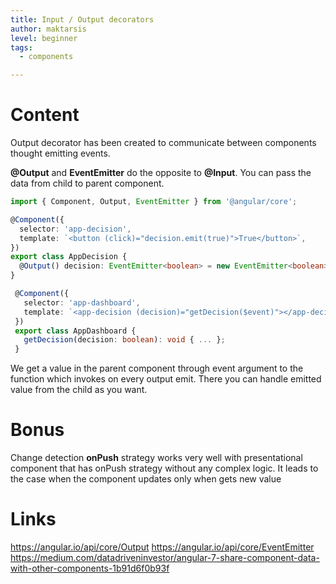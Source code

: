 ```yaml
---
title: Input / Output decorators
author: maktarsis
level: beginner
tags:
  - components

---
```

# Content
Output decorator has been created to communicate between components thought emitting events.

**@Output** and **EventEmitter** do the opposite to **@Input**. You can pass the data from child to parent component. 
```typescript
import { Component, Output, EventEmitter } from '@angular/core';

@Component({
  selector: 'app-decision',
  template: `<button (click)="decision.emit(true)">True</button>`,
})
export class AppDecision {
  @Output() decision: EventEmitter<boolean> = new EventEmitter<boolean>();
}

 @Component({
   selector: 'app-dashboard',
   template: `<app-decision (decision)="getDecision($event)"></app-decision>`,
 })
 export class AppDashboard {
   getDecision(decision: boolean): void { ... };
 }
 ```
We get a value in the parent component through event argument to the function which invokes on every output emit.
There you can handle emitted value from the child as you want.

# Bonus
Change detection **onPush** strategy works very well with presentational component that has onPush strategy without any complex logic. It leads to the case when the component updates only when gets new value

# Links
https://angular.io/api/core/Output
https://angular.io/api/core/EventEmitter
https://medium.com/datadriveninvestor/angular-7-share-component-data-with-other-components-1b91d6f0b93f
